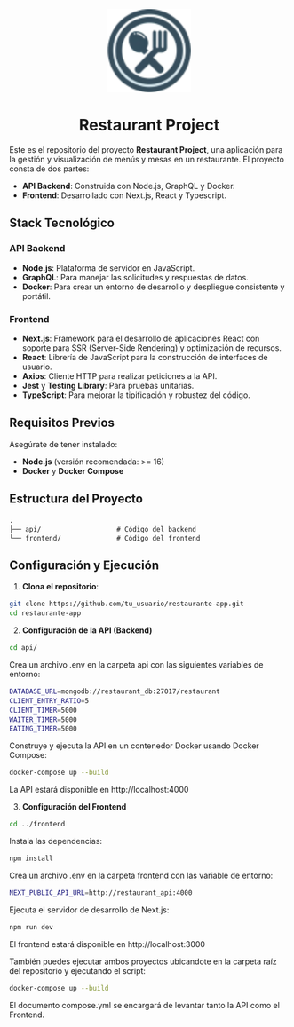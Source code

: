<div align="center">
  <img src="https://github.com/raulrod16124/restaurant-project/blob/main/frontend/src/assets/tinyLogo.png" alt="restaurante logo" style="width: 150px;"/>
  <h1>Restaurant Project</h1>
</div>

Este es el repositorio del proyecto **Restaurant Project**, una aplicación para la gestión y visualización de menús y mesas en un restaurante. El proyecto consta de dos partes:

- **API Backend**: Construida con Node.js, GraphQL y Docker.
- **Frontend**: Desarrollado con Next.js, React y Typescript.

## Stack Tecnológico

### API Backend

- **Node.js**: Plataforma de servidor en JavaScript.
- **GraphQL**: Para manejar las solicitudes y respuestas de datos.
- **Docker**: Para crear un entorno de desarrollo y despliegue consistente y portátil.

### Frontend

- **Next.js**: Framework para el desarrollo de aplicaciones React con soporte para SSR (Server-Side Rendering) y optimización de recursos.
- **React**: Librería de JavaScript para la construcción de interfaces de usuario.
- **Axios**: Cliente HTTP para realizar peticiones a la API.
- **Jest** y **Testing Library**: Para pruebas unitarias.
- **TypeScript**: Para mejorar la tipificación y robustez del código.

## Requisitos Previos

Asegúrate de tener instalado:

- **Node.js** (versión recomendada: >= 16)
- **Docker** y **Docker Compose**

## Estructura del Proyecto

```plaintext
.
├── api/                   # Código del backend
└── frontend/              # Código del frontend

```

## Configuración y Ejecución

1. **Clona el repositorio**:

```bash
git clone https://github.com/tu_usuario/restaurante-app.git
cd restaurante-app
```

2. **Configuración de la API (Backend)**

```bash
cd api/
```

Crea un archivo .env en la carpeta api con las siguientes variables de entorno:

```bash
DATABASE_URL=mongodb://restaurant_db:27017/restaurant
CLIENT_ENTRY_RATIO=5
CLIENT_TIMER=5000
WAITER_TIMER=5000
EATING_TIMER=5000
```

Construye y ejecuta la API en un contenedor Docker usando Docker Compose:

```bash
docker-compose up --build
```

La API estará disponible en http://localhost:4000

3. **Configuración del Frontend**

```bash
cd ../frontend
```

Instala las dependencias:

```bash
npm install
```

Crea un archivo .env en la carpeta frontend con las variable de entorno:

```bash
NEXT_PUBLIC_API_URL=http://restaurant_api:4000
```

Ejecuta el servidor de desarrollo de Next.js:

```bash
npm run dev
```

El frontend estará disponible en http://localhost:3000

También puedes ejecutar ambos proyectos ubicandote en la carpeta raíz del repositorio y ejecutando el script:

```bash
docker-compose up --build
```

El documento compose.yml se encargará de levantar tanto la API como el Frontend.
